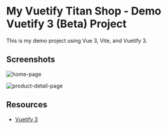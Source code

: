 # My Vuetify Titan Shop - Demo Vuetify 3 (Beta) Project

This is my demo project using Vue 3, Vite, and Vuetify 3.

## Screenshots

![home-page](https://github.com/runyasak/my-vuetify-titan-shop/blob/main/docs/home-page.png)

![product-detail-page](https://github.com/runyasak/my-vuetify-titan-shop/blob/main/docs/product-detail-page.png)

## Resources

- [Vuetify 3](https://next.vuetifyjs.com/en/)
